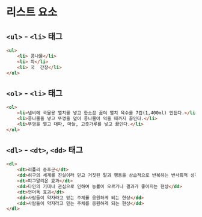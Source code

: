 # 리스트 요소

## `<ul>` - `<li>` 태그
```html
<ul> 
    <li> 콩나물</li> 
    <li> 파</li> 
    <li> 국  간장</li>
</ul>
```

## `<ol>` - `<li>` 태그
```html
<ol>
    <li>냄비에 국물용 멸치를 넣고 한소끔 끓여 멸치 육수를 7컵(1,400ml) 만든다.</li>
    <li>콩나물을 넣고 뚜껑을 덮어 콩나물이 익을 때까지 끓인다.</li>
    <li>뚜껑을 열고 대파, 마늘, 고춧가루를 넣고 끓인다.</li>
</ol>
```

## `<dl>` - `<dt>`, `<dd>` 태그

```html
<dl>
    <dt>리플리 증후군</dt>
    <dd>허구의 세계를 진실이라 믿고 거짓된 말과 행동을 상습적으로 반복하는 반사회적 성격장애를 뜻하는 용어</dd>
    <dt>피그말리온 효과</dt>
    <dd>타인의 기대나 관심으로 인하여 능률이 오르거나 결과가 좋아지는 현상</dd>
    <dt>언더독 효과</dt>
    <dd>사람들이 약자라고 믿는 주체를 응원하게 되는 현상</dd>
    <dd>사람들이 약자라고 믿는 주체를 응원하게 되는 현상</dd>
</dl>
```